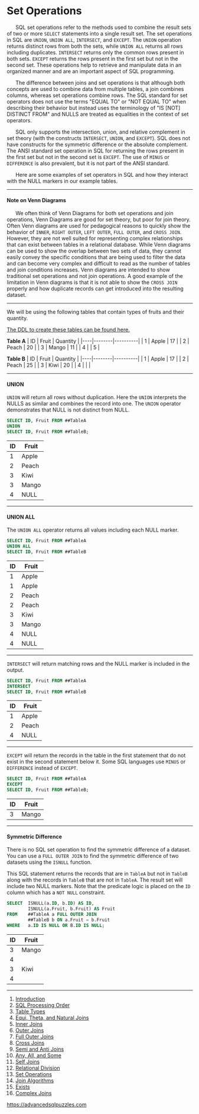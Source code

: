 # Set Operations

&nbsp;&nbsp;&nbsp;&nbsp;&nbsp;&nbsp;SQL set operations refer to the methods used to combine the result sets of two or more `SELECT` statements into a single result set. The set operations in SQL are `UNION`, `UNION ALL`, `INTERSECT`, and `EXCEPT`. The `UNION` operation returns distinct rows from both the sets, while `UNION ALL` returns all rows including duplicates. `INTERSECT` returns only the common rows present in both sets. `EXCEPT` returns the rows present in the first set but not in the second set. These operations help to retrieve and manipulate data in an organized manner and are an important aspect of SQL programming.

&nbsp;&nbsp;&nbsp;&nbsp;&nbsp;&nbsp;The difference between joins and set operations is that although both concepts are used to combine data from multiple tables, a join combines columns, whereas set operations combine rows.  The SQL standard for set operators does not use the terms "EQUAL TO" or "NOT EQUAL TO" when describing their behavior but instead uses the terminology of "IS [NOT] DISTINCT FROM" and NULLS are treated as equalities in the context of set operators.

&nbsp;&nbsp;&nbsp;&nbsp;&nbsp;&nbsp;SQL only supports the intersection, union, and relative complement in set theory (with the constructs `INTERSECT`, `UNION`, and `EXCEPT`).  SQL does not have constructs for the symmetric difference or the absolute complement.  The ANSI standard set operation in SQL for returning the rows present in the first set but not in the second set is `EXCEPT`. The use of `MINUS` or `DIFFERENCE` is also prevalent, but it is not part of the ANSI standard.

&nbsp;&nbsp;&nbsp;&nbsp;&nbsp;&nbsp;Here are some examples of set operators in SQL and how they interact with the NULL markers in our example tables.

-----------------------------------------------------------------

#### Note on Venn Diagrams

&nbsp;&nbsp;&nbsp;&nbsp;&nbsp;&nbsp;We often think of Venn Diagrams for both set operations and join operations,  Venn Diagrams are good for set theory, but poor for join theory.  Often Venn diagrams are used for pedagogical reasons to quickly show the behavior of `INNER`, `RIGHT OUTER`, `LEFT OUTER`, `FULL OUTER`, and `CROSS JOIN`.  However, they are not well suited for representing complex relationships that can exist between tables in a relational database.  While Venn diagrams can be used to show the overlap between two sets of data, they cannot easily convey the specific conditions that are being used to filter the data and can become very complex and difficult to read as the number of tables and join conditions increases.  Venn diagrams are intended to show traditional set operations and not join operations.  A good example of the limitation in Venn diagrams is that it is not able to show the `CROSS JOIN` properly and how duplicate records can get introduced into the resulting dataset.

--------------------------------------------------------------------------------
We will be using the following tables that contain types of fruits and their quantity.  

[The DDL to create these tables can be found here.](Sample%20Data.md)

**Table A**
| ID | Fruit  | Quantity |
|----|--------|----------|
|  1 | Apple  |       17 |
|  2 | Peach  |       20 |
|  3 | Mango  |       11 |
|  4 | <NULL> |        5 |
  
**Table B**
| ID | Fruit  | Quantity |
|----|--------|----------|
|  1 | Apple  | 17       |
|  2 | Peach  | 25       |
|  3 | Kiwi   | 20       |
|  4 | <NULL> | <NULL>   |
  
-----------------------------------------------------------------
#### UNION

`UNION` will return all rows without duplication.  Here the `UNION` interprets the NULLS as similar and combines the record into one. The `UNION` operator demonstrates that NULL is not distinct from NULL.

```sql
SELECT ID, Fruit FROM ##TableA
UNION
SELECT ID, Fruit FROM ##TableB;
```


| ID | Fruit |
|----|-------|
|  1 | Apple |
|  2 | Peach |
|  3 | Kiwi  |
|  3 | Mango |
|  4 | NULL  |

-----------------------------------------------------------------
  
#### UNION ALL

The `UNION ALL` operator returns all values including each NULL marker.

```sql
SELECT ID, Fruit FROM ##TableA 
UNION ALL
SELECT ID, Fruit FROM ##TableB
``` 
  
| ID | Fruit |
|----|-------|
|  1 | Apple |
|  1 | Apple |
|  2 | Peach |
|  2 | Peach |
|  3 | Kiwi  |
|  3 | Mango |
|  4 | NULL  |
|  4 | NULL  |

---------------------------------------------------------------------

`INTERSECT` will return matching rows and the NULL marker is included in the output.  
  
```sql
SELECT ID, Fruit FROM ##TableA
INTERSECT
SELECT ID, Fruit FROM ##TableB
```

  
| ID | Fruit |
|----|-------|
|  1 | Apple |
|  2 | Peach |
|  4 | NULL  |

---------------------------------------------------------------------

`EXCEPT` will return the records in the table in the first statement that do not exist in the second statement below it.  Some SQL languages use `MINUS` or `DIFFERENCE` instead of `EXCEPT`.  

```sql
SELECT ID, Fruit FROM ##TableA
EXCEPT
SELECT ID, Fruit FROM ##TableB;
```
  
| ID | Fruit |
|----|-------|
|  3 | Mango |

---------------------------------------------------------------------

#### Symmetric Difference

There is no SQL set operation to find the symmetric difference of a dataset.  You can use a `FULL OUTER JOIN` to find the symmetric difference of two datasets using the `ISNULL` function.

This SQL statement returns the records that are in `TableA` but not in `TableB` along with the records in `TableB` that are not in `TableA`. The result set will include two NULL markers.  Note that the predicate logic is placed on the `ID` column which has a `NOT NULL` constraint.
  
```sql
SELECT  ISNULL(a.ID, b.ID) AS ID,
        ISNULL(a.Fruit, b.Fruit) AS Fruit
FROM    ##TableA a FULL OUTER JOIN
        ##TableB b ON a.Fruit = b.Fruit
WHERE   a.ID IS NULL OR B.ID IS NULL;
```
    
| ID | Fruit |
|----|-------|
|  3 | Mango |
|  4 |       |
|  3 | Kiwi  |
|  4 |       |

---------------------------------------------------------

1. [Introduction](01%20-%20Introduction.md)
2. [SQL Processing Order](02%20-%20SQL%20Query%20Processing%20Order.md)
3. [Table Types](03%20-%20Table%20Types.md)
4. [Equi, Theta, and Natural Joins](04%20-%20Equi%2C%20Theta%2C%20and%20Natural%20Joins.md)
5. [Inner Joins](05%20-%20Inner%20Join.md)
6. [Outer Joins](06%20-%20Outer%20Joins.md)
7. [Full Outer Joins](07%20-%20Full%20Outer%20Join.md)
8. [Cross Joins](08%20-%20Cross%20Join.md)
9. [Semi and Anti Joins](09%20-%20Semi%20and%20Anti%20Joins.md)
10. [Any, All, and Some](10%20-%20Any%2C%20All%2C%20and%20Some.md)
11. [Self Joins](11%20-%20Self%20Join.md)
12. [Relational Division](12%20-%20Relational%20Division.md)
13. [Set Operations](13%20-%20Set%20Operations.md)
14. [Join Algorithms](14%20-%20Join%20Algorithms.md)
15. [Exists](15%20-%20Exists.md)
16. [Complex Joins](16%20-%20Complex%20Joins.md)

https://advancedsqlpuzzles.com
  
  
